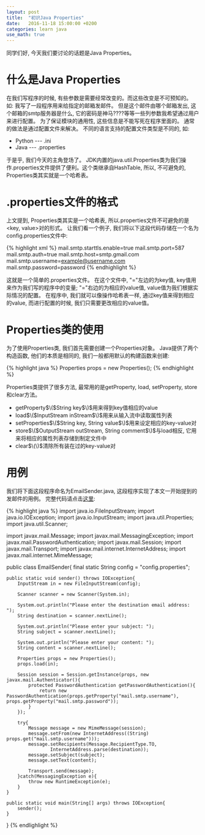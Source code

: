 ```yaml
---
layout: post
title:  "初识Java Properties"
date:   2016-11-18 15:00:00 +0200
categories: learn java
use_math: true
---
```

同学们好, 今天我们要讨论的话题是Java Properties。

什么是Java Properties
====================

在我们写程序的时候, 有些参数是需要经常改变的。而这些改变是不可预知的。 如: 我写了一段程序用来给指定的邮箱发邮件。 但是这个邮件由哪个邮箱发出, 这个邮箱的smtp服务器是什么, 它的密码是神马????等等一些列参数我希望通过用户来进行配置。
为了保证模块的通用性, 这些信息是不能写死在程序里面的。 通常的做法是通过配置文件来解决。 不同的语言支持的配置文件类型是不同的, 如:

* Python --- .ini
* Java   --- .properties

于是乎, 我们今天的主角登场了。 JDK内置的java.util.Properties类为我们操作.properties文件提供了便利。这个类继承自HashTable, 所以, 不可避免的, Properties类其实就是一个哈希表。 

.properties文件的格式
====================
上文提到, Properties类其实是一个哈希表, 所以.properties文件不可避免的是<key, value>对的形式。 让我们看一个例子, 我们将以下这段代码存储在一个名为config.properties文件中:

{% highlight xml %}
mail.smtp.starttls.enable=true
mail.smtp.port=587
mail.smtp.auth=true
mail.smtp.host=smtp.gmail.com
mail.smtp.username=example@username.com
mail.smtp.password=password
{% endhighlight %}

这就是一个简单的.properties文件。 在这个文件中, "="左边的为key值, key值用来作为我们写的程序中的变量; "="右边的为相应的value值, value值为我们根据实际情况的配置。 在程序中, 我们就可以像操作哈希表一样, 通过key值来得到相应的value, 而进行配置的时候, 我们只需要更改相应的value值。

Properties类的使用
==============

为了使用Properties类, 我们首先需要创建一个Properties对象。 Java提供了两个构造函数, 他们的本质是相同的, 我们一般都用默认的构建函数来创建:

{% highlight java %}
Properties props = new Properties();
{% endhighlight %}

Properties类提供了很多方法, 最常用的是getProperty, load, setProperty, store和clear方法。

- getProperty$\($String key$\)$用来得到key值相应的value
- load$\($InputStream inStream$\)$用来从输入流中读取属性列表
- setProperties$\($String key, String value$\)$用来设定相应的key-value对
- store$\($OutputStream outStream, String comment$\)$与load相反, 它用来将相应的属性列表存储到制定文件中
- clear$\(\)$清除所有装在过的key-value对

用例
===
我们将下面这段程序命名为EmailSender.java, 这段程序实现了本文一开始提到的发邮件的用例。 完整代码请点击[这里]: 

{% highlight java %}
import java.io.FileInputStream;
import java.io.IOException;
import java.io.InputStream;
import java.util.Properties;
import java.util.Scanner;

import javax.mail.Message;
import javax.mail.MessagingException;
import javax.mail.PasswordAuthentication;
import javax.mail.Session;
import javax.mail.Transport;
import javax.mail.internet.InternetAddress;
import javax.mail.internet.MimeMessage;

public class EmailSender{
	final static String config = "config.properties";
	
	public static void sender() throws IOException{
		InputStream in = new FileInputStream(config);
		
		Scanner scanner = new Scanner(System.in);
		
		System.out.println("Please enter the destination email address: ");
		String destination = scanner.nextLine();
		
		System.out.println("Please enter your subject: ");
		String subject = scanner.nextLine();
		
		System.out.println("Please enter your content: ");
		String content = scanner.nextLine();
		
		Properties props = new Properties();
		props.load(in);
		
		Session session = Session.getInstance(props, new javax.mail.Authenticator(){
			protected PasswordAuthentication getPasswordAuthentication(){
				return new PasswordAuthentication(props.getProperty("mail.smtp.username"), props.getProperty("mail.smtp.password"));
			}
		});
		
		try{
			Message message = new MimeMessage(session);
			message.setFrom(new InternetAddress((String) props.get("mail.smtp.username")));
			message.setRecipients(Message.RecipientType.TO, 
					InternetAddress.parse(destination));
			message.setSubject(subject);
			message.setText(content);
			
			Transport.send(message);
		}catch(MessagingException e){
			throw new RuntimeException(e);
		}
	}
	
	public static void main(String[] args) throws IOException{
		sender();
	}
}
{% endlighlight %}

[这里]: https://github.com/sophiesongge/EmailNotification/tree/master